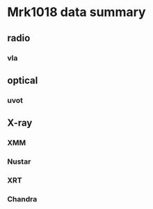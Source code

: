 # Mrk1018 data summary


## radio
### vla


## optical
### uvot

## X-ray
### XMM
### Nustar
### XRT
### Chandra

